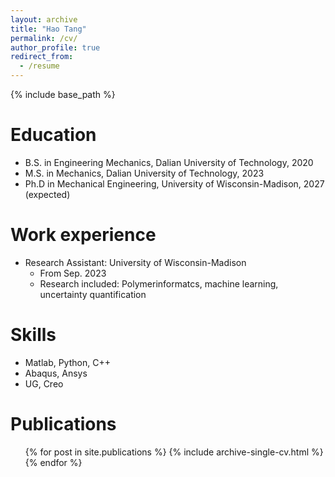 ```yaml
---
layout: archive
title: "Hao Tang"
permalink: /cv/
author_profile: true
redirect_from:
  - /resume
---
```


{% include base_path %}

Education
======
* B.S. in Engineering Mechanics, Dalian University of Technology, 2020
* M.S. in Mechanics, Dalian University of Technology, 2023
* Ph.D in Mechanical Engineering, University of Wisconsin-Madison, 2027 (expected)

Work experience
======
* Research Assistant: University of Wisconsin-Madison
  * From Sep. 2023
  * Research included: Polymerinformatcs, machine learning, uncertainty quantification

  
Skills
======
* Matlab, Python, C++
* Abaqus, Ansys
* UG, Creo

Publications
======
  <ul>{% for post in site.publications %}
    {% include archive-single-cv.html %}
  {% endfor %}</ul>


